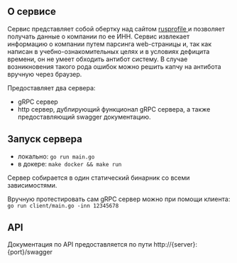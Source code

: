 ## О сервисе

Сервис представляет собой обертку над сайтом [ rusprofile ](https://www.rusprofile.ru) и позволяет получать данные о компании по ее ИНН. Сервис извлекает информацию о компании путем парсинга web-страницы и, так как написан в учебно-ознакомительных целях и в условиях дефицита времени, он не умеет обходить антибот систему. В случае возникновения такого рода ошибок можно решить капчу на антибота вручную через браузер.

Предоставляет два сервера:

- gRPC сервер
- http сервер, дублирующий функционал gRPC сервера, а также предоставляющий swagger документацию.

## Запуск сервера

- локально: `go run main.go`
- в докере: `make docker && make run`

Сервер собирается в один статический бинарник со всеми зависимостями.

Вручную протестировать сам gRPC сервер можно при помощи клиента: `go run client/main.go -inn 12345678`

## API

Документация по API предоставляется по пути http://{server}:{port}/swagger
